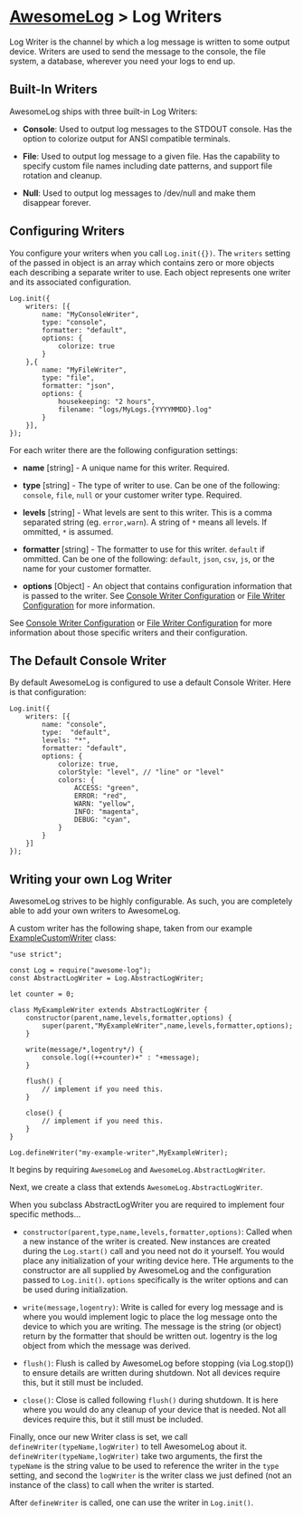 # [AwesomeLog](../README.md) > Log Writers

Log Writer is the channel by which a log message is written to some output device.  Writers are used to send the message to the console, the file system, a database, wherever you need your logs to end up.

## Built-In Writers

AwesomeLog ships with three built-in Log Writers:

- **Console**: Used to output log messages to the STDOUT console. Has the option to colorize output for ANSI compatible terminals.

- **File**: Used to output log message to a given file. Has the capability to specify custom file names including date patterns, and support file rotation and cleanup.

- **Null**: Used to output log messages to /dev/null and make them disappear forever.

## Configuring Writers

You configure your writers when you call `Log.init({})`. The `writers` setting of the passed in object is an array which contains zero or more objects each describing a separate writer to use. Each object represents one writer and its associated configuration.

```
Log.init({
	writers: [{
		name: "MyConsoleWriter",
		type: "console",
		formatter: "default",
		options: {
			colorize: true
		}
	},{
		name: "MyFileWriter",
		type: "file",
		formatter: "json",
		options: {
			housekeeping: "2 hours",
			filename: "logs/MyLogs.{YYYYMMDD}.log"
		}
	}],
});
```

For each writer there are the following configuration settings:

 - **name** [string] - A unique name for this writer. Required.

 - **type** [string] - The type of writer to use. Can be one of the following: `console`, `file`, `null` or your customer writer type. Required.

 - **levels** [string] - What levels are sent to this writer. This is a comma separated string (eg. `error,warn`). A string of `*` means all levels. If ommitted, `*` is assumed.

 - **formatter** [string] - The formatter to use for this writer. `default` if ommitted.  Can be one of the following: `default`, `json`, `csv`, `js`, or the name for your customer formatter.

 - **options** [Object] - An object that contains configuration information that is passed to the writer.  See [Console Writer Configuration](./docs/ConsoleWriterConfiguration) or [File Writer Configuration](./docs/FileWriterConfiguration) for more information.

See [Console Writer Configuration](./docs/ConsoleWriterConfiguration) or [File Writer Configuration](./docs/FileWriterConfiguration) for more information about those specific writers and their configuration.

## The Default Console Writer

By default AwesomeLog is configured to use a default Console Writer. Here is that configuration:

```
Log.init({
	writers: [{
		name: "console",
		type:  "default",
		levels: "*",
		formatter: "default",
		options: {
			colorize: true,
			colorStyle: "level", // "line" or "level"
			colors: {
				ACCESS: "green",
				ERROR: "red",
				WARN: "yellow",
				INFO: "magenta",
				DEBUG: "cyan",
			}
		}
	}]
});
```

## Writing your own Log Writer

AwesomeLog strives to be highly configurable. As such, you are completely able to add your own writers to AwesomeLog.

A custom writer has the following shape, taken from our example [ExampleCustomWriter](./examples/ExampleCustomWriter) class:

```
"use strict";

const Log = require("awesome-log");
const AbstractLogWriter = Log.AbstractLogWriter;

let counter = 0;

class MyExampleWriter extends AbstractLogWriter {
	constructor(parent,name,levels,formatter,options) {
		super(parent,"MyExampleWriter",name,levels,formatter,options);
	}

	write(message/*,logentry*/) {
		console.log((++counter)+" : "+message);
	}

	flush() {
		// implement if you need this.
	}

	close() {
		// implement if you need this.
	}
}

Log.defineWriter("my-example-writer",MyExampleWriter);
```

It begins by requiring `AwesomeLog` and `AwesomeLog.AbstractLogWriter`.

Next, we create a class that extends `AwesomeLog.AbstractLogWriter`.

When you subclass AbstractLogWriter you are required to implement four specific methods...

 - `constructor(parent,type,name,levels,formatter,options)`: Called when a new instance of the writer is created. New instances are created during the `Log.start()` call and you need not do it yourself.  You would place any initialization of your writing device here. THe arguments to the constructor are all supplied by AwesomeLog and the configuration passed to `Log.init()`.  `options` specifically is the writer options and can be used during initialization.

 - `write(message,logentry)`: Write is called for every log message and is where you would implement logic to place the log message onto the device to which you are writing.  The message is the string (or object) return by the formatter that should be written out. logentry is the log object from which the message was derived.

 - `flush()`: Flush is called by AwesomeLog before stopping (via Log.stop()) to ensure details are written during shutdown. Not all devices require this, but it still must be included.

 - `close()`: Close is called following `flush()` during shutdown. It is here where you would do any cleanup of your device that is needed.  Not all devices require this, but it still must be included.

Finally, once our new Writer class is set, we call `defineWriter(typeName,logWriter)` to tell AwesomeLog about it.  `defineWriter(typeName,logWriter)` take two arguments, the first the `typeName` is the string value to be used to reference the writer in the `type` setting, and second the `logWriter` is the writer class we just defined (not an instance of the class) to call when the writer is started.

After `defineWriter` is called, one can use the writer in `Log.init()`.
